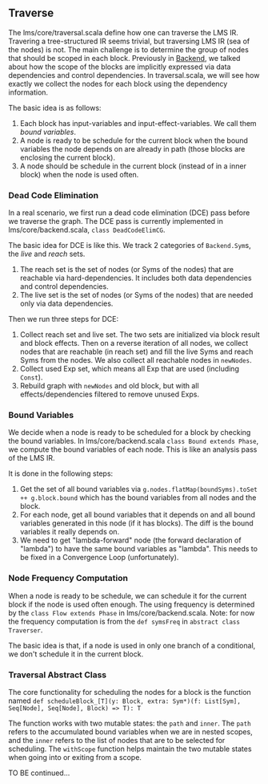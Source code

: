 ## Traverse

The lms/core/traversal.scala define how one can traverse the LMS IR. Travering a tree-structured
IR seems trivial, but traversing LMS IR (sea of the nodes) is not. The main challenge is to determine
the group of nodes that should be scoped in each block. Previously in [Backend](backend.md), we
talked about how the scope of the blocks are implicitly expressed via data dependencies and control
dependencies. In traversal.scala, we will see how exactly we collect the nodes for each block using
the dependency information.

The basic idea is as follows:
1. Each block has input-variables and input-effect-variables. We call them *bound variables*.
2. A node is ready to be schedule for the current block when the bound variables the node depends on are already in path (those blocks are enclosing the current block).
3. A node should be schedule in the current block (instead of in a inner block) when the node is used often.

### Dead Code Elimination

In a real scenario, we first run a dead code elimination (DCE) pass before we traverse the graph.
The DCE pass is currently implemented in lms/core/backend.scala, `class DeadCodeElimCG`.

The basic idea for DCE is like this. We track 2 categories of `Backend.Sym`s, the *live* and *reach* sets.
1. The reach set is the set of nodes (or Syms of the nodes) that are reachable via hard-dependencies.
It includes both data dependencies and control dependencies.
2. The live set is the set of nodes (or Syms of the nodes) that are needed only via data dependencies.

Then we run three steps for DCE:
1. Collect reach set and live set. The two sets are initialized via block result and block effects. Then
   on a reverse iteration of all nodes, we collect nodes that are reachable (in reach set) and fill the
   live Syms and reach Syms from the nodes. We also collect all reachable nodes in `newNodes`.
2. Collect used Exp set, which means all Exp that are used (including `Const`).
3. Rebuild graph with `newNodes` and old block, but with all effects/dependencies filtered to remove
   unused Exps.

### Bound Variables

We decide when a node is ready to be scheduled for a block by checking the bound variables. In lms/core/backend.scala `class Bound extends Phase`, we compute the bound variables of each node. This is like an
analysis pass of the LMS IR.

It is done in the following steps:
1. Get the set of all bound variables via `g.nodes.flatMap(boundSyms).toSet ++ g.block.bound` which
   has the bound variables from all nodes and the block.
2. For each node, get all bound variables that it depends on and all bound variables generated in this node (if it has blocks). The diff is the bound variables it really depends on.
3. We need to get "lambda-forward" node (the forward declaration of "lambda") to have the same bound
   variables as "lambda". This needs to be fixed in a Convergence Loop (unfortunately).

### Node Frequency Computation

When a node is ready to be schedule, we can schedule it for the current block if the node is used often
enough. The using frequency is determined by the `class Flow extends Phase` in lms/core/backend.scala.
Note: for now the frequency computation is from the `def symsFreq` in `abstract class Traverser`.

The basic idea is that, if a node is used in only one branch of a conditional, we don't schedule it
in the current block.

### Traversal Abstract Class

The core functionality for scheduling the nodes for a block is the function named
`def scheduleBlock_[T](y: Block, extra: Sym*)(f: List[Sym], Seq[Node], Seq[Node], Block) => T): T`

The function works with two mutable states: the `path` and `inner`. The `path` refers to the
accumulated bound variables when we are in nested scopes, and the `inner` refers to the list of
nodes that are to be selected for scheduling. The `withScope` function helps maintain the
two mutable states when going into or exiting from a scope.

TO BE continued...
